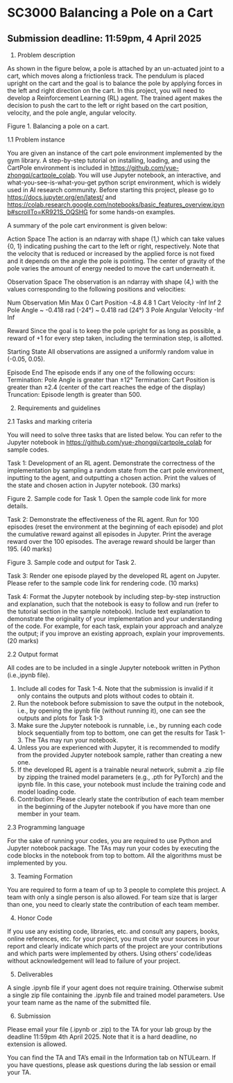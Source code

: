 # SC3000 Balancing a Pole on a Cart
## Submission deadline: 11:59pm, 4 April 2025



1.	Problem description

As shown in the figure below, a pole is attached by an un-actuated joint to a cart, which moves along a frictionless track. The pendulum is placed upright on the cart and the goal is to balance the pole by applying forces in the left and right direction on the cart. In this project, you will need to develop a Reinforcement Learning (RL) agent. The trained agent makes the decision to push the cart to the left or right based on the cart position, velocity, and the pole angle, angular velocity.
 
Figure 1. Balancing a pole on a cart.

1.1	Problem instance

You are given an instance of the cart pole environment implemented by the gym library. A step-by-step tutorial on installing, loading, and using the CartPole environment is included in https://github.com/yue-zhongqi/cartpole_colab. You will use Jupyter notebook, an interactive, and what-you-see-is-what-you-get python script environment, which is widely used in AI research community. Before starting this project, please go to https://docs.jupyter.org/en/latest/ and https://colab.research.google.com/notebooks/basic_features_overview.ipynb#scrollTo=KR921S_OQSHG for some hands-on examples.

A summary of the pole cart environment is given below:

Action Space
The action is an ndarray with shape (1,) which can take values {0, 1} indicating pushing the cart to the left or right, respectively. Note that the velocity that is reduced or increased by the applied force is not fixed and it depends on the angle the pole is pointing. The center of gravity of the pole varies the amount of energy needed to move the cart underneath it.

Observation Space
The observation is an ndarray with shape (4,) with the values corresponding to the following positions and velocities:

Num	Observation	Min	Max
0	Cart Position	-4.8	4.8
1	Cart Velocity	-Inf	Inf
2	Pole Angle	~ -0.418 rad (-24°)	~ 0.418 rad (24°)
3	Pole Angular Velocity	-Inf	Inf

Reward
Since the goal is to keep the pole upright for as long as possible, a reward of +1 for every step taken, including the termination step, is allotted.



Starting State
All observations are assigned a uniformly random value in (-0.05, 0.05).

Episode End
The episode ends if any one of the following occurs:
Termination: Pole Angle is greater than ±12°
Termination: Cart Position is greater than ±2.4 (center of the cart reaches the edge of the display)
Truncation: Episode length is greater than 500.

2.	Requirements and guidelines

2.1 Tasks and marking criteria

You will need to solve three tasks that are listed below. You can refer to the Jupyter notebook in https://github.com/yue-zhongqi/cartpole_colab for sample codes.

Task 1: Development of an RL agent. Demonstrate the correctness of the implementation by sampling a random state from the cart pole environment, inputting to the agent, and outputting a chosen action. Print the values of the state and chosen action in Jupyter notebook.
(30 marks)

 
Figure 2. Sample code for Task 1. Open the sample code link for more details.

Task 2: Demonstrate the effectiveness of the RL agent. Run for 100 episodes (reset the environment at the beginning of each episode) and plot the cumulative reward against all episodes in Jupyter. Print the average reward over the 100 episodes. The average reward should be larger than 195.
(40 marks) 

  
Figure 3. Sample code and output for Task 2.

Task 3: Render one episode played by the developed RL agent on Jupyter. Please refer to the sample code link for rendering code.
(10 marks)

Task 4: Format the Jupyter notebook by including step-by-step instruction and explanation, such that the notebook is easy to follow and run (refer to the tutorial section in the sample notebook). Include text explanation to demonstrate the originality of your implementation and your understanding of the code. For example, for each task, explain your approach and analyze the output; if you improve an existing approach, explain your improvements.
(20 marks)


2.2 Output format

All codes are to be included in a single Jupyter notebook written in Python (i.e.,ipynb file).
1.	Include all codes for Task 1-4. Note that the submission is invalid if it only contains the outputs and plots without codes to obtain it.
2.	Run the notebook before submission to save the output in the notebook, i.e., by opening the ipynb file (without running it), one can see the outputs and plots for Task 1-3
3.	Make sure the Jupyter notebook is runnable, i.e., by running each code block sequentially from top to bottom, one can get the results for Task 1-3. The TAs may run your notebook.
4.	Unless you are experienced with Jupyter, it is recommended to modify from the provided Jupyter notebook sample, rather than creating a new one.
5.	If the developed RL agent is a trainable neural network, submit a .zip file by zipping the trained model parameters (e.g., .pth for PyTorch) and the ipynb file. In this case, your notebook must include the training code and model loading code.
6.	Contribution: Please clearly state the contribution of each team member in the beginning of the Jupyter notebook if you have more than one member in your team.


2.3 Programming language

For the sake of running your codes, you are required to use Python and Jupyter notebook package. The TAs may run your codes by executing the code blocks in the notebook from top to bottom. All the algorithms must be implemented by you. 


3.	Teaming Formation

You are required to form a team of up to 3 people to complete this project. A team with only a single person is also allowed. For team size that is larger than one, you need to clearly state the contribution of each team member.


4.	Honor Code

If you use any existing code, libraries, etc. and consult any papers, books, online references, etc. for your project, you must cite your sources in your report and clearly indicate which parts of the project are your contributions and which parts were implemented by others. Using others’ code/ideas without acknowledgement will lead to failure of your project.


5.	Deliverables

A single .ipynb file if your agent does not require training. Otherwise submit a single zip file containing the .ipynb file and trained model parameters. Use your team name as the name of the submitted file.

6.	Submission

Please email your file (<team name>.ipynb or <team name>.zip) to the TA for your lab group by the deadline 11:59pm 4th April 2025. Note that it is a hard deadline, no extension is allowed.

You can find the TA and TA’s email in the Information tab on NTULearn. If you have questions, please ask questions during the lab session or email your TA.




